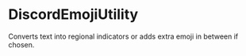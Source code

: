 # DiscordEmojiUtility
Converts text into regional indicators or adds extra emoji in between if chosen. 
